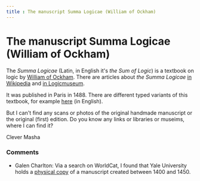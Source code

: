 ```yaml
---
title : The manuscript Summa Logicae (William of Ockham)
---
```

The manuscript Summa Logicae (William of Ockham)
=====================
The *Summa Logicae* (Latin, in English it's *the Sum of Logic*) is a
textbook on logic by [William of
Ockham](http://4.bp.blogspot.com/_S5dFdpF6xm0/SuC3NlxHmwI/AAAAAAAAAj4/zGiXgFk3NK0/s400/William-of-Ockham-Moscarlop-GNU-free.png).
There are articles about *the Summa Logicae* [in
Wikipedia](http://en.wikipedia.org/wiki/Summa_logicae) and [in
Logicmuseum](http://www.logicmuseum.com/wiki/Summa_Logicae_%28Ockham%29).

It was published in Paris in 1488. There are different typed variants of
this textbook, for example
[here](http://individual.utoronto.ca/pking/articles/Ockham.Summa_logicae.pdf)
(in English).

But I can't find any scans or photos of the original handmade manuscript
or the original (first) edition. Do you know any links or libraries or
museims, where I can find it?

Clever Masha

### Comments ###
* Galen Charlton: Via a search on WorldCat, I found that Yale University holds a [physical
copy](http://hdl.handle.net/10079/bibid/9838360) of a manuscript created
between 1400 and 1450.


